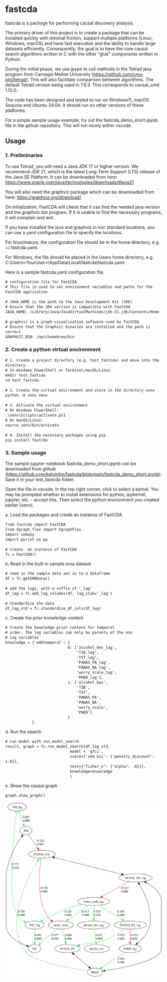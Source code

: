 # fastcda

fastcda is a package for performing causal discovery analysis.

The primary driver of this project is to create a package that can be installed quickly with minimal friction, support multiple platforms (Linux, Windows, macOS) and have fast execution and the ability to handle large datasets efficiently.  Consequently, the goal is to have the core causal search algorithms written in C with the other "glue" components written in Python.

During the initial phase, we use jpype to call methods in the Tetrad java program from Carnegie Mellon University (https://github.com/cmu-phil/tetrad).  This will also facilitate comparison between algorithms. The default Tetrad version being used in 7.6.3.  This corresponds to causal_cmd 1.12.0.

The code has been designed and tested to run on Windows11, macOS Sequoia and Ubuntu 24.04.  It should run on other versions of these platforms.

For a simple sample usage example, try out the fastcda_demo_short.ipynb file in the github repository. This will run nicely within vscode.

## Usage

### 1. Preliminaries

To use Tetrad, you will need a Java JDK 17 or higher version. We recommend JDK 21, which is the latest Long-Term Support (LTS) release of the Java SE Platform. It can be downloaded from here: https://www.oracle.com/java/technologies/downloads/#java21

You will also need the graphviz package which can be downloaded from here: https://graphviz.org/download/

On initialization, FastCDA will check that it can find the
needed java version and the graphviz dot program. If it is
unable to find the necessary programs, it will complain and
exit.

If you have installed the java and graphviz in non standard locations, you
can use a yaml configuration file to specify the locations.

For linux/macos, the configuration file  should
be in the home directory, e.g.  ~/.fastcda.yaml.  

For Windows, the file should be placed in the Users home directory, e.g. 
C:\Users\<YourUser>\AppData\Local\fastcda\fastcda.yaml

Here is a sample fastcda.yaml configuration file.

```
# configuration file for FastCDA
# This file is used to set environment variables and paths for the FastCDA application

# JAVA_HOME is the path to the Java Development Kit (JDK)
# Ensure that the JDK version is compatible with FastCDA
JAVA_HOME: /Library/Java/JavaVirtualMachines/jdk-21.jdk/Contents/Home

# graphviz is a graph visualization software used by FastCDA
# Ensure that the Graphviz binaries are installed and the path is correct
GRAPHVIZ_BIN: /opt/homebrew/bin
```

### 2. Create a python virtual environment

```
# 1. Create a project directory (e.g. test_fastcda) and move into the directory
# In Windows PowerShell or Terminal/macOS/Linus
mkdir test_fastcda
cd test_fastcda

# 2. Create the virtual environment and store in the directory venv
python -m venv venv

# 3. Activate the virtual environment
# On Windows PowerShell:
.\venv\Scripts\activate.ps1
# On macOS/Linux:
source venv/bin/activate

# 4. Install the necessary packages using pip
pip install fastcda

```

### 3. Sample usage

The sample jupyter notebook fastcda_demo_short.ipynb can be
downloaded from github (https://github.com/kelvinlim/fastcda/blob/main/fastcda_demo_short.ipynb).
Save it in your test_fastcda folder.

Open the file in vscode.  In the top right corner, click to select a kernel.  You may be prompted whether to install extensions for python, ipykernel, jupyter, etc. - accept this.  Then select the python environment you created earlier (venv).



a. Load the packages and create an instance of FastCDA

```
from fastcda import FastCDA
from dgraph_flex import DgraphFlex
import semopy
import pprint as pp

# create  an instance of FastCDA
fc = FastCDA()
```

b. Read in the built in sample ema dataset

```
# read in the sample data set in to a dataframe
df = fc.getEMAData()

# add the lags, with a suffix of '_lag'
df_lag = fc.add_lag_columns(df, lag_stub='_lag')

# standardize the data
df_lag_std = fc.standardize_df_cols(df_lag)

```

c. Create the prior knowledge content

```
# Create the knowledge prior content for temporal
# order. The lag variables can only be parents of the non
# lag variables
knowledge = {'addtemporal': {
                            0: ['alcohol_bev_lag',
                                'TIB_lag',
                                'TST_lag',
                                'PANAS_PA_lag',
                                'PANAS_NA_lag',
                                'worry_scale_lag',
                                'PHQ9_lag'],
                            1: ['alcohol_bev',
                                'TIB',
                                'TST',
                                'PANAS_PA',
                                'PANAS_NA',
                                'worry_scale',
                                'PHQ9']
                            }
            }
```

d. Run the search

```
# run model with run_model_search
result, graph = fc.run_model_search(df_lag_std, 
                             model = 'gfci',
                             score={'sem_bic': {'penalty_discount': 1.0}},
                             test={"fisher_z": {"alpha": .01}},
                             knowledge=knowledge
                             )
```

e. Show the causal graph

```
graph.show_graph()
```

![Example Graph](https://github.com/kelvinlim/fastcda/blob/main/assets/causal_graph_boston.png)
